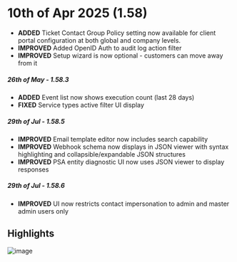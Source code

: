 # 10th of Apr 2025 (1.58)

- **ADDED** Ticket Contact Group Policy setting now available for client portal configuration at both global and company levels.
- **IMPROVED** Added OpenID Auth to audit log action filter
- **IMPROVED** Setup wizard is now optional - customers can move away from it

##### 26th of May - 1.58.3
- **ADDED** Event list now shows execution count (last 28 days)
- **FIXED** Service types active filter UI display

##### 29th of Jul - 1.58.5

- **IMPROVED** Email template editor now includes search capability
- **IMPROVED** Webhook schema now displays in JSON viewer with syntax highlighting and collapsible/expandable JSON structures
- **IMPROVED** PSA entity diagnostic UI now uses JSON viewer to display responses

##### 29th of Jul - 1.58.6

- **IMPROVED** UI now restricts contact impersonation to admin and master admin users only

## Highlights

![image](https://github.com/user-attachments/assets/568d8807-3961-487c-a38b-a69f1ca9b8c5)
